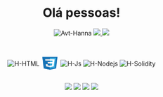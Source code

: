 ####  <h1 align="center">Olá pessoas!</h1> 
<div align="center"><img alt="Avt-Hanna" height="170" src="https://i.postimg.cc/jdZ9fQwg/avhanna.gif">
  <a href="https://github.com/hanna-araujo"> 
  <img height="170em" src="https://github-readme-stats.vercel.app/api?username=hanna-araujo&show_icons=true&theme=jolly&include_all_commits=true&count_private=true"/> 
  <img height="156em" src="https://github-readme-stats.vercel.app/api/top-langs/?username=hanna-araujo&layout=compact&langs_count=7&theme=jolly"/> </a>
</div> 


##

<div style="display: inline_block" align="center"><br>
  <img align="center" alt="H-HTML" height="30" width="40" src="https://cdn.jsdelivr.net/gh/devicons/devicon/icons/html5/html5-original-wordmark.svg">
  <img align="center" alt="H-CSS" height="30" width="40" src="https://raw.githubusercontent.com/devicons/devicon/master/icons/css3/css3-original.svg">
  <img align="center" alt="H-Js" height="30" width="40" src="https://cdn.jsdelivr.net/gh/devicons/devicon/icons/javascript/javascript-original.svg">
  <img align="center" alt="H-Nodejs" height="30" width="40" src="https://cdn.jsdelivr.net/gh/devicons/devicon/icons/nodejs/nodejs-plain.svg">
  <img align="center" alt="H-Solidity" height="30" width="40" src="https://cdn.jsdelivr.net/gh/devicons/devicon/icons/solidity/solidity-original.svg">
  
</div>
  
  ##
  
  <div align="center">
 <a href="https://discordapp.com/users/Hana#1886" target="_blank"><img src="https://img.shields.io/badge/Discord-7289DA?style=for-the-badge&logo=discord&logoColor=white"></a> 
  <a href = "mailto:hkf.araujo@gmail.com"><img src="https://img.shields.io/badge/Gmail-D14836?style=for-the-badge&logo=gmail&logoColor=white"></a>
  <a href="https://www.linkedin.com/in/hannakfaraujo" target="_blank"><img src="https://img.shields.io/badge/LinkedIn-0077B5?style=for-the-badge&logo=linkedin&logoColor=white"></a> 
  <a href="https://t.me/Hk_araujo" target="_blank"><img src="https://img.shields.io/badge/Telegram-2CA5E0?style=for-the-badge&logo=telegram&logoColor=white"></a>
  </div>
  
  ##
  

